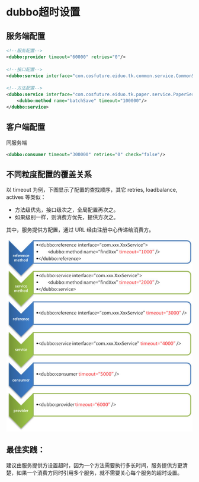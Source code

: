 # dubbo超时设置

## 服务端配置

```xml
<!--服务配置-->
<dubbo:provider timeout="60000" retries="0"/>

<!--接口配置-->
<dubbo:service interface="com.cosfuture.eiduo.tk.common.service.CommonService" ref="commonService" timeout="1000"/>

<!--方法配置-->
<dubbo:service interface="com.cosfuture.eiduo.tk.paper.service.PaperService" ref="paperService" >
    <dubbo:method name="batchSave" timeout="100000"/>
</dubbo:service>
```

## 客户端配置

同服务端

```xml
<dubbo:consumer timeout="300000" retries="0" check="false"/>
```

## 不同粒度配置的覆盖关系

以 timeout 为例，下图显示了配置的查找顺序，其它 retries, loadbalance, actives 等类似：

- 方法级优先，接口级次之，全局配置再次之。
- 如果级别一样，则消费方优先，提供方次之。


其中，服务提供方配置，通过 URL 经由注册中心传递给消费方。

![dubbo-config-override](/images/dubbo/dubbo-config-override.jpg)


## 最佳实践：
建议由服务提供方设置超时，因为一个方法需要执行多长时间，服务提供方更清楚，如果一个消费方同时引用多个服务，就不需要关心每个服务的超时设置。

